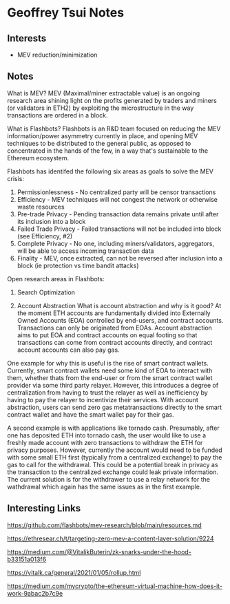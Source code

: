 # Geoffrey Tsui Notes

## Interests
- MEV reduction/minimization

## Notes

What is MEV?
MEV (Maximal/miner extractable value) is an ongoing research area shining light on the profits generated by traders and miners (or validators in ETH2) by exploiting the microstructure in the way transactions are ordered in a block.

What is Flashbots?
Flashbots is an R&D team focused on reducing the MEV information/power asymmetry currently in place, and opening MEV techniques to be distributed to the general public, as opposed to concentrated in the hands of the few, in a way that's sustainable to the Ethereum ecosystem.

Flashbots has identifed the following six areas as goals to solve the MEV crisis:

1. Permissionlessness - No centralized party will be censor transactions
2. Efficiency - MEV techniques will not congest the network or otherwise waste resources
3. Pre-trade Privacy - Pending transaction data remains private until after its inclusion into a block
4. Failed Trade Privacy - Failed transactions will not be included into block (see Efficiency, #2)
5. Complete Privacy - No one, including miners/validators, aggregators, will be able to access incoming transaction data
6. Finality - MEV, once extracted, can not be reversed after inclusion into a block (ie protection vs time bandit attacks)

Open research areas in Flashbots:

1. Search Optimization

2. Account Abstraction
What is account abstraction and why is it good? At the moment ETH accounts are fundamentally divided into Externally Owned Accounts (EOA) controlled by end-users, and contract accounts. Transactions can only be originated from EOAs. Account abstraction aims to put EOA and contract accounts on equal footing so that transactions can come from contract accounts directly, and contract account accounts can also pay gas.

One example for why this is useful is the rise of smart contract wallets. Currently, smart contract wallets need some kind of EOA to interact with them, whether thats from the end-user or from the smart contract wallet provider via some third party relayer. However, this introduces a degree of centralization from having to trust the relayer as well as inefficiency by having to pay the relayer to incentivize their services. With account abstraction, users can send zero gas metatransactions directly to the smart contract wallet and have the smart wallet pay for their gas.

A second example is with applications like tornado cash. Presumably, after one has deposited ETH into tornado cash, the user would like to use a freshly made account with zero transactions to withdraw the ETH for privacy purposes. However, currently the account would need to be funded with some small ETH first (typically from a centralized exchange) to pay the gas to call for the withdrawal. This could be a potential break in privacy as the transaction to the centralized exchange could leak private information. The current solution is for the withdrawer to use a relay network for the wathdrawal which again has the same issues as in the first example.



## Interesting Links

https://github.com/flashbots/mev-research/blob/main/resources.md

https://ethresear.ch/t/targeting-zero-mev-a-content-layer-solution/9224

https://medium.com/@VitalikButerin/zk-snarks-under-the-hood-b33151a013f6

https://vitalk.ca/general/2021/01/05/rollup.html

https://medium.com/mycrypto/the-ethereum-virtual-machine-how-does-it-work-9abac2b7c9e
